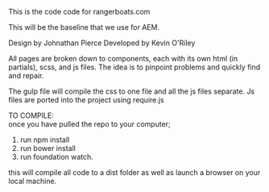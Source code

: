 This is the code code for rangerboats.com

This will be the baseline that we use for AEM.

Design by Johnathan Pierce
Developed by Kevin O'Riley

All pages are broken down to components, each with its own html (in partials), scss, and js files. The idea is to pinpoint problems and quickly find and repair.

The gulp file will compile the css to one file and all the js files separate. Js files are ported into the project using require.js

TO COMPILE:<br/>
once you have pulled the repo to your computer;
1. run npm install
2. run bower install
3. run foundation watch.

this will compile all code to a dist folder as well as launch a browser on your local machine.